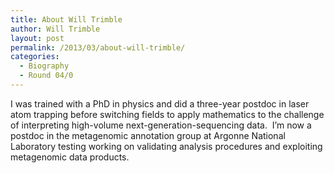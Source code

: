 ```yaml
---
title: About Will Trimble
author: Will Trimble
layout: post
permalink: /2013/03/about-will-trimble/
categories:
  - Biography
  - Round 04/0
---
```

I was trained with a PhD in physics and did a three-year postdoc in laser atom trapping before switching fields to apply mathematics to the challenge of interpreting high-volume next-generation-sequencing data.  I&#8217;m now a postdoc in the metagenomic annotation group at Argonne National Laboratory testing working on validating analysis procedures and exploiting metagenomic data products.